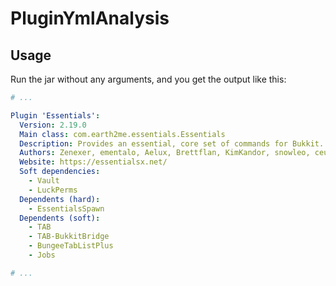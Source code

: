 # PluginYmlAnalysis

## Usage
Run the jar without any arguments, and you get the output like this:

```yaml
# ...

Plugin 'Essentials':
  Version: 2.19.0
  Main class: com.earth2me.essentials.Essentials
  Description: Provides an essential, core set of commands for Bukkit.
  Authors: Zenexer, ementalo, Aelux, Brettflan, KimKandor, snowleo, ceulemans, Xeology, KHobbits, md_5, Iaccidentally, drtshock, vemacs, SupaHam, md678685
  Website: https://essentialsx.net/
  Soft dependencies:
    - Vault
    - LuckPerms
  Dependents (hard):
    - EssentialsSpawn
  Dependents (soft):
    - TAB
    - TAB-BukkitBridge
    - BungeeTabListPlus
    - Jobs

# ...
```
